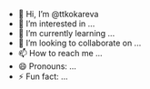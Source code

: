 - 👋 Hi, I’m @ttkokareva
- 👀 I’m interested in ...
- 🌱 I’m currently learning ...
- 💞️ I’m looking to collaborate on ...
- 📫 How to reach me ...
- 😄 Pronouns: ...
- ⚡ Fun fact: ...

<!---
ttkokareva/ttkokareva is a ✨ special ✨ repository because its `README.md` (this file) appears on your GitHub profile.
You can click the Preview link to take a look at your changes.
--->
